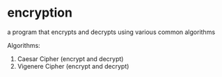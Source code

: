 # encryption
a program that encrypts and decrypts using various common algorithms

Algorithms:
1. Caesar Cipher (encrypt and decrypt)
2. Vigenere Cipher (encrypt and decrypt)

